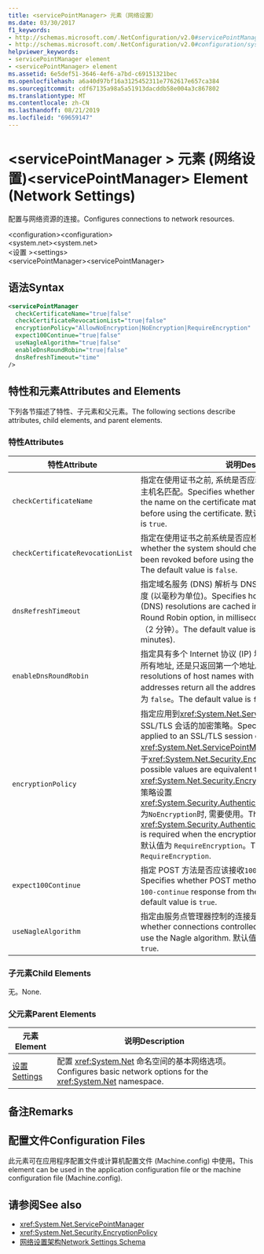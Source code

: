 ```yaml
---
title: <servicePointManager> 元素（网络设置）
ms.date: 03/30/2017
f1_keywords:
- http://schemas.microsoft.com/.NetConfiguration/v2.0#servicePointManager
- http://schemas.microsoft.com/.NetConfiguration/v2.0#configuration/system.net/settings/servicePointManager
helpviewer_keywords:
- servicePointManager element
- <servicePointManager> element
ms.assetid: 6e5def51-3646-4ef6-a7bd-c69151321bec
ms.openlocfilehash: a6a40d97bf16a3125452311e7762617e657ca384
ms.sourcegitcommit: cdf67135a98a5a51913dacddb58e004a3c867802
ms.translationtype: MT
ms.contentlocale: zh-CN
ms.lasthandoff: 08/21/2019
ms.locfileid: "69659147"
---
```

# <a name="servicepointmanager-element-network-settings"></a><span data-ttu-id="4c91b-102">\<servicePointManager > 元素 (网络设置)</span><span class="sxs-lookup"><span data-stu-id="4c91b-102">\<servicePointManager> Element (Network Settings)</span></span>
<span data-ttu-id="4c91b-103">配置与网络资源的连接。</span><span class="sxs-lookup"><span data-stu-id="4c91b-103">Configures connections to network resources.</span></span>  
  
 <span data-ttu-id="4c91b-104">\<configuration></span><span class="sxs-lookup"><span data-stu-id="4c91b-104">\<configuration></span></span>  
<span data-ttu-id="4c91b-105">\<system.net></span><span class="sxs-lookup"><span data-stu-id="4c91b-105">\<system.net></span></span>  
<span data-ttu-id="4c91b-106">\<设置 ></span><span class="sxs-lookup"><span data-stu-id="4c91b-106">\<settings></span></span>  
<span data-ttu-id="4c91b-107">\<servicePointManager></span><span class="sxs-lookup"><span data-stu-id="4c91b-107">\<servicePointManager></span></span>  
  
## <a name="syntax"></a><span data-ttu-id="4c91b-108">语法</span><span class="sxs-lookup"><span data-stu-id="4c91b-108">Syntax</span></span>  
  
```xml  
<servicePointManager  
  checkCertificateName="true|false"  
  checkCertificateRevocationList="true|false"  
  encryptionPolicy="AllowNoEncryption|NoEncryption|RequireEncryption"  
  expect100Continue="true|false"  
  useNagleAlgorithm="true|false"  
  enableDnsRoundRobin="true|false"  
  dnsRefreshTimeout="time"  
/>  
```  
  
## <a name="attributes-and-elements"></a><span data-ttu-id="4c91b-109">特性和元素</span><span class="sxs-lookup"><span data-stu-id="4c91b-109">Attributes and Elements</span></span>  
 <span data-ttu-id="4c91b-110">下列各节描述了特性、子元素和父元素。</span><span class="sxs-lookup"><span data-stu-id="4c91b-110">The following sections describe attributes, child elements, and parent elements.</span></span>  
  
### <a name="attributes"></a><span data-ttu-id="4c91b-111">特性</span><span class="sxs-lookup"><span data-stu-id="4c91b-111">Attributes</span></span>  
  
|<span data-ttu-id="4c91b-112">**特性**</span><span class="sxs-lookup"><span data-stu-id="4c91b-112">**Attribute**</span></span>|<span data-ttu-id="4c91b-113">**说明**</span><span class="sxs-lookup"><span data-stu-id="4c91b-113">**Description**</span></span>|  
|-------------------|---------------------|  
|`checkCertificateName`|<span data-ttu-id="4c91b-114">指定在使用证书之前, 系统是否应验证证书上的名称是否与服务器主机名匹配。</span><span class="sxs-lookup"><span data-stu-id="4c91b-114">Specifies whether the system should verify that the name on the certificate matches the server host name before using the certificate.</span></span> <span data-ttu-id="4c91b-115">默认值为 `true`。</span><span class="sxs-lookup"><span data-stu-id="4c91b-115">The default value is `true`.</span></span>|  
|`checkCertificateRevocationList`|<span data-ttu-id="4c91b-116">指定在使用证书之前系统是否应检查证书是否已吊销。</span><span class="sxs-lookup"><span data-stu-id="4c91b-116">Specifies whether the system should check whether the certificate has been revoked before using the certificate.</span></span> <span data-ttu-id="4c91b-117">默认值为 `false`。</span><span class="sxs-lookup"><span data-stu-id="4c91b-117">The default value is `false`.</span></span>|  
|`dnsRefreshTimeout`|<span data-ttu-id="4c91b-118">指定域名服务 (DNS) 解析与 DNS 轮循机制选项一起缓存的时间长度 (以毫秒为单位)。</span><span class="sxs-lookup"><span data-stu-id="4c91b-118">Specifies how long Domain Name Service (DNS) resolutions are cached in conjunction with the DNS Round Robin option, in milliseconds.</span></span> <span data-ttu-id="4c91b-119">默认值是 120,000 毫秒（2 分钟）。</span><span class="sxs-lookup"><span data-stu-id="4c91b-119">The default value is 120,000 milliseconds (two minutes).</span></span>|  
|`enableDnsRoundRobin`|<span data-ttu-id="4c91b-120">指定具有多个 Internet 协议 (IP) 地址的主机名的 DNS 解析是返回所有地址, 还是只返回第一个地址。</span><span class="sxs-lookup"><span data-stu-id="4c91b-120">Specifies whether DNS resolutions of host names with multiple Internet Protocol (IP) addresses return all the addresses, or just the first one.</span></span> <span data-ttu-id="4c91b-121">默认值为 `false`。</span><span class="sxs-lookup"><span data-stu-id="4c91b-121">The default value is `false`.</span></span>|  
|`encryptionPolicy`|<span data-ttu-id="4c91b-122">指定应用到<xref:System.Net.ServicePointManager>实例上的 SSL/TLS 会话的加密策略。</span><span class="sxs-lookup"><span data-stu-id="4c91b-122">Specifies the encryption policy applied to an SSL/TLS session on a <xref:System.Net.ServicePointManager> instance.</span></span> <span data-ttu-id="4c91b-123">可能的值等效于<xref:System.Net.Security.EncryptionPolicy>枚举的值。</span><span class="sxs-lookup"><span data-stu-id="4c91b-123">The possible values are equivalent to the values for the <xref:System.Net.Security.EncryptionPolicy> enumeration.</span></span> <span data-ttu-id="4c91b-124">加密策略设置<xref:System.Security.Authentication.CipherAlgorithmType.Null>为`NoEncryption`时, 需要使用。</span><span class="sxs-lookup"><span data-stu-id="4c91b-124">The use of <xref:System.Security.Authentication.CipherAlgorithmType.Null> is required when the encryption policy is set to `NoEncryption`.</span></span> <span data-ttu-id="4c91b-125">默认值为 `RequireEncryption`。</span><span class="sxs-lookup"><span data-stu-id="4c91b-125">The default value is `RequireEncryption`.</span></span>|  
|`expect100Continue`|<span data-ttu-id="4c91b-126">指定 POST 方法是否应该接收`100-continue`来自服务器的响应。</span><span class="sxs-lookup"><span data-stu-id="4c91b-126">Specifies whether POST methods should expect to receive a `100-continue` response from the server.</span></span> <span data-ttu-id="4c91b-127">默认值为 `true`。</span><span class="sxs-lookup"><span data-stu-id="4c91b-127">The default value is `true`.</span></span>|  
|`useNagleAlgorithm`|<span data-ttu-id="4c91b-128">指定由服务点管理器控制的连接是否使用 Nagle 算法。</span><span class="sxs-lookup"><span data-stu-id="4c91b-128">Specifies whether connections controlled by the service point manager use the Nagle algorithm.</span></span> <span data-ttu-id="4c91b-129">默认值为 `true`。</span><span class="sxs-lookup"><span data-stu-id="4c91b-129">The default value is `true`.</span></span>|  
  
### <a name="child-elements"></a><span data-ttu-id="4c91b-130">子元素</span><span class="sxs-lookup"><span data-stu-id="4c91b-130">Child Elements</span></span>  
 <span data-ttu-id="4c91b-131">无。</span><span class="sxs-lookup"><span data-stu-id="4c91b-131">None.</span></span>  
  
### <a name="parent-elements"></a><span data-ttu-id="4c91b-132">父元素</span><span class="sxs-lookup"><span data-stu-id="4c91b-132">Parent Elements</span></span>  
  
|<span data-ttu-id="4c91b-133">**元素**</span><span class="sxs-lookup"><span data-stu-id="4c91b-133">**Element**</span></span>|<span data-ttu-id="4c91b-134">**说明**</span><span class="sxs-lookup"><span data-stu-id="4c91b-134">**Description**</span></span>|  
|-----------------|---------------------|  
|[<span data-ttu-id="4c91b-135">设置</span><span class="sxs-lookup"><span data-stu-id="4c91b-135">Settings</span></span>](settings-element-network-settings.md)|<span data-ttu-id="4c91b-136">配置 <xref:System.Net> 命名空间的基本网络选项。</span><span class="sxs-lookup"><span data-stu-id="4c91b-136">Configures basic network options for the <xref:System.Net> namespace.</span></span>|  
  
## <a name="remarks"></a><span data-ttu-id="4c91b-137">备注</span><span class="sxs-lookup"><span data-stu-id="4c91b-137">Remarks</span></span>  
  
## <a name="configuration-files"></a><span data-ttu-id="4c91b-138">配置文件</span><span class="sxs-lookup"><span data-stu-id="4c91b-138">Configuration Files</span></span>  
 <span data-ttu-id="4c91b-139">此元素可在应用程序配置文件或计算机配置文件 (Machine.config) 中使用。</span><span class="sxs-lookup"><span data-stu-id="4c91b-139">This element can be used in the application configuration file or the machine configuration file (Machine.config).</span></span>  
  
## <a name="see-also"></a><span data-ttu-id="4c91b-140">请参阅</span><span class="sxs-lookup"><span data-stu-id="4c91b-140">See also</span></span>

- <xref:System.Net.ServicePointManager>
- <xref:System.Net.Security.EncryptionPolicy>
- [<span data-ttu-id="4c91b-141">网络设置架构</span><span class="sxs-lookup"><span data-stu-id="4c91b-141">Network Settings Schema</span></span>](index.md)
